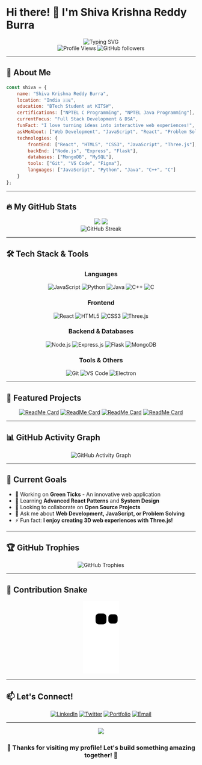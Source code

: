 # Hi there! 👋 I'm Shiva Krishna Reddy Burra

<div align="center">
  <img src="https://readme-typing-svg.herokuapp.com?font=Fira+Code&size=30&pause=1000&color=00D4AA&center=true&vCenter=true&width=600&lines=Full+Stack+Developer;NPTEL+Certified;BTech+Student+at+KITSW;Problem+Solver;Creative+Thinker" alt="Typing SVG" />
</div>

<div align="center">
  <img src="https://komarev.com/ghpvc/?username=ShivaKrishnaReddyBurra&color=blueviolet&style=flat-square&label=Profile+Views" alt="Profile Views" />
  <img src="https://img.shields.io/github/followers/ShivaKrishnaReddyBurra?label=Followers&style=social" alt="GitHub followers" />
</div>

---

## 🚀 About Me

```javascript
const shiva = {
    name: "Shiva Krishna Reddy Burra",
    location: "India 🇮🇳",
    education: "BTech Student at KITSW",
    certifications: ["NPTEL C Programming", "NPTEL Java Programming"],
    currentFocus: "Full Stack Development & DSA",
    funFact: "I love turning ideas into interactive web experiences!",
    askMeAbout: ["Web Development", "JavaScript", "React", "Problem Solving"],
    technologies: {
        frontEnd: ["React", "HTML5", "CSS3", "JavaScript", "Three.js"],
        backEnd: ["Node.js", "Express", "Flask"],
        databases: ["MongoDB", "MySQL"],
        tools: ["Git", "VS Code", "Figma"],
        languages: ["JavaScript", "Python", "Java", "C++", "C"]
    }
};
```

---

## 🔥 My GitHub Stats

<div align="center">
  <img height="180em" src="https://github-readme-stats.vercel.app/api?username=ShivaKrishnaReddyBurra&show_icons=true&theme=tokyonight&include_all_commits=true&count_private=true"/>
  <img height="180em" src="https://github-readme-stats.vercel.app/api/top-langs/?username=ShivaKrishnaReddyBurra&layout=compact&langs_count=8&theme=tokyonight"/>
</div>

<div align="center">
  <img src="https://github-readme-streak-stats.herokuapp.com/?user=ShivaKrishnaReddyBurra&theme=tokyonight" alt="GitHub Streak" />
</div>

---

## 🛠️ Tech Stack & Tools

<div align="center">

### Languages
![JavaScript](https://img.shields.io/badge/JavaScript-F7DF1E?style=for-the-badge&logo=javascript&logoColor=black)
![Python](https://img.shields.io/badge/Python-3776AB?style=for-the-badge&logo=python&logoColor=white)
![Java](https://img.shields.io/badge/Java-ED8B00?style=for-the-badge&logo=java&logoColor=white)
![C++](https://img.shields.io/badge/C++-00599C?style=for-the-badge&logo=c%2B%2B&logoColor=white)
![C](https://img.shields.io/badge/C-00599C?style=for-the-badge&logo=c&logoColor=white)

### Frontend
![React](https://img.shields.io/badge/React-20232A?style=for-the-badge&logo=react&logoColor=61DAFB)
![HTML5](https://img.shields.io/badge/HTML5-E34F26?style=for-the-badge&logo=html5&logoColor=white)
![CSS3](https://img.shields.io/badge/CSS3-1572B6?style=for-the-badge&logo=css3&logoColor=white)
![Three.js](https://img.shields.io/badge/Three.js-000000?style=for-the-badge&logo=three.js&logoColor=white)

### Backend & Databases
![Node.js](https://img.shields.io/badge/Node.js-43853D?style=for-the-badge&logo=node.js&logoColor=white)
![Express.js](https://img.shields.io/badge/Express.js-404D59?style=for-the-badge)
![Flask](https://img.shields.io/badge/Flask-000000?style=for-the-badge&logo=flask&logoColor=white)
![MongoDB](https://img.shields.io/badge/MongoDB-4EA94B?style=for-the-badge&logo=mongodb&logoColor=white)

### Tools & Others
![Git](https://img.shields.io/badge/Git-F05032?style=for-the-badge&logo=git&logoColor=white)
![VS Code](https://img.shields.io/badge/VS_Code-007ACC?style=for-the-badge&logo=visual-studio-code&logoColor=white)
![Electron](https://img.shields.io/badge/Electron-2B2E3A?style=for-the-badge&logo=electron&logoColor=9FEAF9)

</div>

---

## 🌟 Featured Projects

<div align="center">

[![ReadMe Card](https://github-readme-stats.vercel.app/api/pin/?username=ShivaKrishnaReddyBurra&repo=greenthicks&theme=tokyonight)](https://github.com/ShivaKrishnaReddyBurra/greenthicks)
[![ReadMe Card](https://github-readme-stats.vercel.app/api/pin/?username=ShivaKrishnaReddyBurra&repo=portfolio-v2&theme=tokyonight)](https://github.com/ShivaKrishnaReddyBurra/portfolio-v2)
[![ReadMe Card](https://github-readme-stats.vercel.app/api/pin/?username=ShivaKrishnaReddyBurra&repo=EmptyCup&theme=tokyonight)](https://github.com/ShivaKrishnaReddyBurra/EmptyCup)
[![ReadMe Card](https://github-readme-stats.vercel.app/api/pin/?username=ShivaKrishnaReddyBurra&repo=educational-task-management&theme=tokyonight)](https://github.com/ShivaKrishnaReddyBurra/educational-task-management)

</div>

---

## 📊 GitHub Activity Graph

<div align="center">
  <img src="https://github-readme-activity-graph.vercel.app/graph?username=ShivaKrishnaReddyBurra&theme=tokyo-night&bg_color=1a1b27&color=38d9a9&line=38d9a9&point=38d9a9&area_color=38d9a9&area=true&hide_border=true" alt="GitHub Activity Graph" />
</div>

---

## 🎯 Current Goals

- 🔭 Working on **Green Ticks** - An innovative web application
- 🌱 Learning **Advanced React Patterns** and **System Design**
- 👯 Looking to collaborate on **Open Source Projects**
- 💬 Ask me about **Web Development, JavaScript, or Problem Solving**
- ⚡ Fun fact: **I enjoy creating 3D web experiences with Three.js!**

---

## 🏆 GitHub Trophies

<div align="center">
  <img src="https://github-profile-trophy.vercel.app/?username=ShivaKrishnaReddyBurra&theme=tokyonight&no-frame=true&row=1&column=7" alt="GitHub Trophies" />
</div>

---

## 🎨 Contribution Snake

<div align="center">
  <img src="https://raw.githubusercontent.com/ShivaKrishnaReddyBurra/ShivaKrishnaReddyBurra/output/snake.svg" alt="Snake animation" />
</div>

---

## 📫 Let's Connect!

<div align="center">

[![LinkedIn](https://img.shields.io/badge/LinkedIn-0077B5?style=for-the-badge&logo=linkedin&logoColor=white)](https://linkedin.com/in/shivakrishnareddyburra)
[![Twitter](https://img.shields.io/badge/Twitter-1DA1F2?style=for-the-badge&logo=twitter&logoColor=white)](https://twitter.com/ShivKrish_2k4)
[![Portfolio](https://img.shields.io/badge/Portfolio-FF5722?style=for-the-badge&logo=google-chrome&logoColor=white)](https://www.shivakrishnareddyburra.live/)
[![Email](https://img.shields.io/badge/Email-D14836?style=for-the-badge&logo=gmail&logoColor=white)](mailto:reddyburrashivakrishna@gmail.com)

</div>

---

<div align="center">
  <img src="https://capsule-render.vercel.app/api?type=waving&color=gradient&height=100&section=footer" />
</div>

<div align="center">
  <h3>💫 Thanks for visiting my profile! Let's build something amazing together! 💫</h3>
</div>
